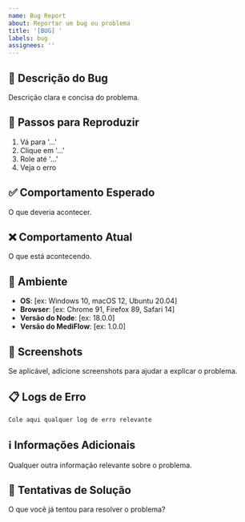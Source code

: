 ```yaml
---
name: Bug Report
about: Reportar um bug ou problema
title: '[BUG] '
labels: bug
assignees: ''
---
```


## 🐛 Descrição do Bug
Descrição clara e concisa do problema.

## 🔄 Passos para Reproduzir
1. Vá para '...'
2. Clique em '...'
3. Role até '...'
4. Veja o erro

## ✅ Comportamento Esperado
O que deveria acontecer.

## ❌ Comportamento Atual
O que está acontecendo.

## 📱 Ambiente
- **OS**: [ex: Windows 10, macOS 12, Ubuntu 20.04]
- **Browser**: [ex: Chrome 91, Firefox 89, Safari 14]
- **Versão do Node**: [ex: 18.0.0]
- **Versão do MediFlow**: [ex: 1.0.0]

## 📸 Screenshots
Se aplicável, adicione screenshots para ajudar a explicar o problema.

## 📋 Logs de Erro
```
Cole aqui qualquer log de erro relevante
```

## ℹ️ Informações Adicionais
Qualquer outra informação relevante sobre o problema.

## 🔧 Tentativas de Solução
O que você já tentou para resolver o problema?